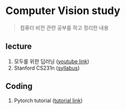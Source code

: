# Computer Vision study
> 컴퓨터 비전 관련 공부를 하고 정리한 내용

## lecture
1. 모두를 위한 딥러닝 ([youtube link](https://www.youtube.com/watch?v=BS6O0zOGX4E&list=PLlMkM4tgfjnLSOjrEJN31gZATbcj_MpUm&index=1))
2. Stanford CS231n ([syllabus](http://cs231n.stanford.edu/2017/syllabus.html))

## Coding
1. Pytorch tutorial ([tutorial link](https://pytorch.org/tutorials/beginner/deep_learning_60min_blitz.html))
